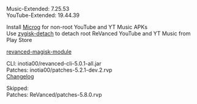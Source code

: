 Music-Extended: 7.25.53  
YouTube-Extended: 19.44.39  

Install [Microg](https://github.com/ReVanced/GmsCore/releases) for non-root YouTube and YT Music APKs  
Use [zygisk-detach](https://github.com/j-hc/zygisk-detach) to detach root ReVanced YouTube and YT Music from Play Store  

[revanced-magisk-module](https://github.com/j-hc/revanced-magisk-module)
  
CLI: inotia00/revanced-cli-5.0.1-all.jar  
Patches: inotia00/patches-5.2.1-dev.2.rvp  
[Changelog](https://github.com/inotia00/revanced-patches/releases/tag/v5.2.1-dev.2)  

Skipped:  
Patches: ReVanced/patches-5.8.0.rvp      
